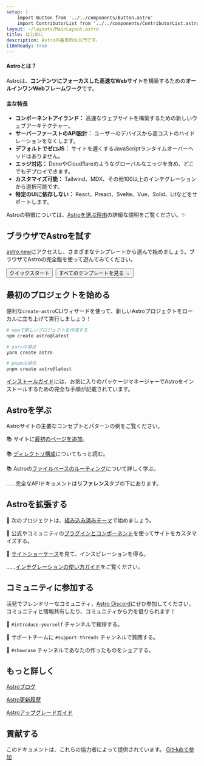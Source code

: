 ```yaml
---
setup: |
    import Button from '../../components/Button.astro'
    import ContributorList from '../../components/ContributorList.astro'
layout: ~/layouts/MainLayout.astro
title: はじめに
description: Astroの基本的な入門です。
i18nReady: true
---
```


#### Astroとは？

Astroは、**コンテンツにフォーカスした高速なWebサイト**を構築するための**オールインワンWebフレームワーク**です。

#### 主な特長

- **コンポーネントアイランド：** 高速なウェブサイトを構築するための新しいウェブアーキテクチャー。
- **サーバーファーストのAPI設計：** ユーザーのデバイスから高コストのハイドレーションをなくします。
- **デフォルトでゼロJS：** サイトを遅くするJavaScriptランタイムオーバーヘッドはありません。
- **エッジ対応：** DenoやCloudflareのようなグローバルなエッジを含め、どこでもデプロイできます。
- **カスタマイズ可能：** Tailwind、MDX、その他100以上のインテグレーションから選択可能です。
- **特定のUIに依存しない：** React、Preact、Svelte、Vue、Solid、Litなどをサポートします。

<!-- - **`client:visible` component loading:** If your user never sees it, it never loads. -->
<!-- - **Image optimizations:** Astro's very own `<Image />` component. -->
<!-- - **TypeScript support**  -->
<!-- - **File-based routing:** Every file in the pages directory becomes a route. -->

Astroの特徴については、[Astroを選ぶ理由](/ja/concepts/why-astro/)の詳細な説明をご覧ください。✨


## ブラウザでAstroを試す

[astro.new](https://astro.new/)にアクセスし、さまざまなテンプレートから選んで始めましょう。ブラウザでAstroの完全版を使って遊んでみてください。

<div style="display: flex; flex-wrap: wrap; gap: 0.5rem;">
    <Button href="https://astro.new/basics?on=stackblitz">クイックスタート</Button>
    <Button variant="outline" href="https://astro.new/">すべてのテンプレートを見る →</Button>
</div>

## 最初のプロジェクトを始める

便利な`create-astro`CLIウィザードを使って、新しいAstroプロジェクトをローカルに立ち上げて実行しましょう！

```bash
# npmで新しいプロジェクトを作成する
npm create astro@latest

# yarnの場合
yarn create astro

# pnpmの場合
pnpm create astro@latest
```

[インストールガイド](/ja/install/auto/)には、お気に入りのパッケージマネージャーでAstroをインストールするための完全な手順が記載されています。


## Astroを学ぶ

Astroサイトの主要なコンセプトとパターンの例をご覧ください。

📚 サイトに[最初のページを追加](/ja/core-concepts/astro-pages/)。

📚 [ディレクトリ構成](/ja/core-concepts/project-structure/)についてもっと読む。

📚 Astroの[ファイルベースのルーティング](/ja/core-concepts/routing/)について詳しく学ぶ。

……完全なAPIドキュメントは**リファレンス**タブの下にあります。


## Astroを拡張する

🧰 次のプロジェクトは、[組み込み済みテーマ](https://astro.build/themes)で始めましょう。

🧰 公式やコミュニティの[プラグインとコンポーネント](https://astro.build/integrations/)を使ってサイトをカスタマイズする。

🧰 [サイトショーケース](https://astro.build/showcase)を見て、インスピレーションを得る。

……[インテグレーションの使い方ガイド](/ja/integrations/integrations/)をご覧ください。


## コミュニティに参加する

活発でフレンドリーなコミュニティ、[Astro Discord](https://astro.build/chat)にぜひ参加してください。コミュニティと情報共有したり、コミュニティから力を借りられます！

💬 `#introduce-yourself` チャンネルで挨拶する。

💬 サポートチームに `#support-threads` チャンネルで質問する。

💬 `#showcase` チャンネルであなたの作ったものをシェアする。


## もっと詳しく

[Astroブログ](https://astro.build/blog/)

[Astro更新履歴](https://github.com/withastro/astro/blob/main/packages/astro/CHANGELOG.md)

[Astroアップグレードガイド](/ja/migrate/)


## 貢献する

このドキュメントは、これらの協力者によって提供されています。 [GitHubで参加](https://github.com/withastro/docs)

<ContributorList githubRepo="withastro/docs" />

